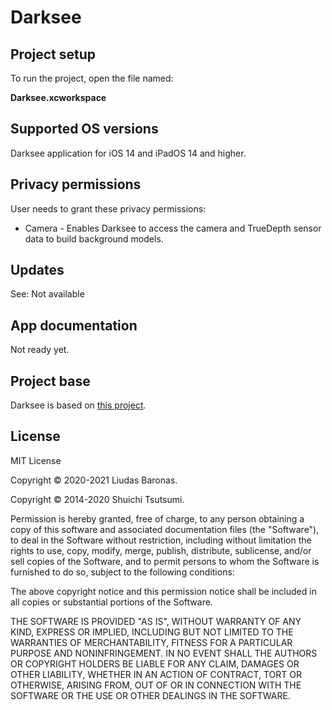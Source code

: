 # Darksee

## Project setup

To run the project, open the file named:

__Darksee.xcworkspace__

## Supported OS versions

Darksee application for iOS 14 and iPadOS 14 and higher.

## Privacy permissions

User needs to grant these privacy permissions:

- Camera - Enables Darksee to access the camera and TrueDepth sensor data to build background models.

## Updates

See: Not available

## App documentation

Not ready yet.

## Project base

Darksee is based on [this project](https://github.com/shu223/iOS-Depth-Sampler).

## License

MIT License

Copyright © 2020-2021 Liudas Baronas.

Copyright © 2014-2020 Shuichi Tsutsumi.

Permission is hereby granted, free of charge, to any person obtaining a copy
of this software and associated documentation files (the "Software"), to deal
in the Software without restriction, including without limitation the rights
to use, copy, modify, merge, publish, distribute, sublicense, and/or sell
copies of the Software, and to permit persons to whom the Software is
furnished to do so, subject to the following conditions:

The above copyright notice and this permission notice shall be included in all
copies or substantial portions of the Software.

THE SOFTWARE IS PROVIDED "AS IS", WITHOUT WARRANTY OF ANY KIND, EXPRESS OR
IMPLIED, INCLUDING BUT NOT LIMITED TO THE WARRANTIES OF MERCHANTABILITY,
FITNESS FOR A PARTICULAR PURPOSE AND NONINFRINGEMENT. IN NO EVENT SHALL THE
AUTHORS OR COPYRIGHT HOLDERS BE LIABLE FOR ANY CLAIM, DAMAGES OR OTHER
LIABILITY, WHETHER IN AN ACTION OF CONTRACT, TORT OR OTHERWISE, ARISING FROM,
OUT OF OR IN CONNECTION WITH THE SOFTWARE OR THE USE OR OTHER DEALINGS IN THE
SOFTWARE.
